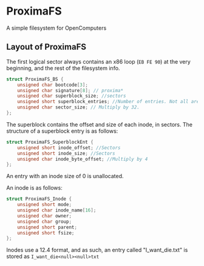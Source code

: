 # ProximaFS
A simple filesystem for OpenComputers

## Layout of ProximaFS
The first logical sector always contains an x86 loop (`EB FE 90`) at the very beginning, and the rest of the filesystem info.

```c
struct ProximaFS_BS {
	unsigned char bootcode[3];
	unsigned char signature[8]; // proxima*
	unsigned char superblock_size; //sectors
	unsigned short superblock_entries; //Number of entries. Not all are allocated.
	unsigned char sector_size; // Multiply by 32.
};
```

The superblock contains the offset and size of each inode, in sectors. The structure of a superblock entry is as follows:

```c
struct ProximaFS_SuperblockEnt {
	unsigned short inode_offset; //Sectors
	unsigned short inode_size; //Sectors
	unsigned char inode_byte_offset; //Multiply by 4
};
```
An entry with an inode size of 0 is unallocated.

An inode is as follows:

```c
struct ProximaFS_Inode {
	unsigned short mode;
	unsigned char inode_name[16];
	unsigned char owner;
	unsigned char group;
	unsigned short parent;
	unsigned short fsize;
};
```

Inodes use a 12.4 format, and as such, an entry called "I_want_die.txt" is stored as `I_want_die<null><null>txt`
